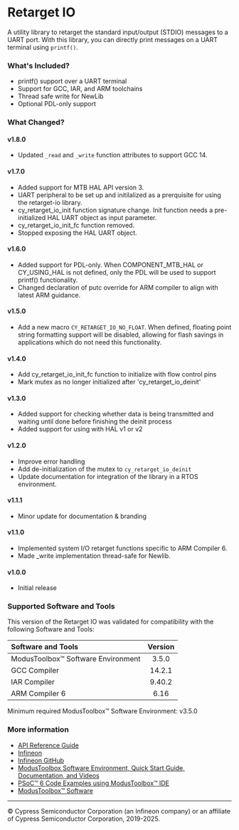 # Retarget IO

A utility library to retarget the standard input/output (STDIO) messages to a UART port. With this library, you can directly print messages on a UART terminal using `printf()`.

### What's Included?
* printf() support over a UART terminal
* Support for GCC, IAR, and ARM toolchains
* Thread safe write for NewLib
* Optional PDL-only support

### What Changed?
#### v1.8.0
* Updated `_read` and `_write` function attributes to support GCC 14.
#### v1.7.0
* Added support for MTB HAL API version 3.
* UART peripheral to be set up and initilalized as a prerquisite for using the retarget-io library.
* cy_retarget_io_init function signature change. Init function needs a pre-initialized HAL UART object as input parameter.
* cy_retarget_io_init_fc function removed.
* Stopped exposing the HAL UART object.
#### v1.6.0
* Added support for PDL-only.  When COMPONENT_MTB_HAL or CY_USING_HAL is not defined, only the PDL will be used to support printf() functionality.
* Changed declaration of putc override for ARM compiler to align with latest ARM guidance.
#### v1.5.0
* Add a new macro `CY_RETARGET_IO_NO_FLOAT`. When defined, floating point string formatting support will be disabled,
  allowing for flash savings in applications which do not need this functionality.
#### v1.4.0
* Add cy_retarget_io_init_fc function to initialize with flow control pins
* Mark mutex as no longer initialized after 'cy_retarget_io_deinit'
#### v1.3.0
* Added support for checking whether data is being transmitted and waiting until done before finishing the deinit process
* Added support for using with HAL v1 or v2
#### v1.2.0
* Improve error handling
* Add de-initialization of the mutex to `cy_retarget_io_deinit`
* Update documentation for integration of the library in a RTOS environment.
#### v1.1.1
* Minor update for documentation & branding
#### v1.1.0
* Implemented system I/O retarget functions specific to ARM Compiler 6.
* Made _write implementation thread-safe for Newlib.
#### v1.0.0
* Initial release

### Supported Software and Tools
This version of the Retarget IO was validated for compatibility with the following Software and Tools:

| Software and Tools                        | Version |
| :---                                      | :----:  |
| ModusToolbox™ Software Environment        | 3.5.0   |
| GCC Compiler                              | 14.2.1  |
| IAR Compiler                              | 9.40.2  |
| ARM Compiler 6                            | 6.16    |

Minimum required ModusToolbox™ Software Environment: v3.5.0

### More information

* [API Reference Guide](https://infineon.github.io/retarget-io/html/index.html)
* [Infineon](http://www.infineon.com)
* [Infineon GitHub](https://github.com/infineon)
* [ModusToolbox Software Environment, Quick Start Guide, Documentation, and Videos](https://www.infineon.com/cms/en/design-support/tools/sdk/modustoolbox-software/)
* [PSoC™ 6 Code Examples using ModusToolbox™ IDE](https://github.com/infineon/Code-Examples-for-ModusToolbox-Software)
* [ModusToolbox™ Software](https://github.com/Infineon/modustoolbox-software)

---
© Cypress Semiconductor Corporation (an Infineon company) or an affiliate of Cypress Semiconductor Corporation, 2019-2025.
